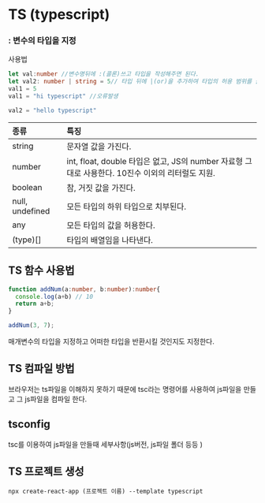 # TS (typescript)
### : 변수의 타입을 지정  
사용법
``` ts
let val:number //변수명뒤에 :(콜론)쓰고 타입을 작성해주면 된다.
let val2: number | string = 5// 타입 뒤에 |(or)을 추가하여 타입의 허용 범위를 늘릴 수 있다.
val1 = 5
val1 = "hi typescript" //오류발생

val2 = "hello typescript"
```
| 종류 | 특징 | 
| :-- | :-- |
| string | 문자열 값을 가진다. |
| number | int, float, double 타입은 없고, JS의 number 자료형 그대로 사용한다. 10진수 이외의 리터럴도 지원. |
| boolean | 참, 거짓 값을 가진다. |
| null, undefined | 모든 타입의 하위 타입으로 치부된다. | 
| any | 모든 타입의 값을 허용한다. |
| (type)[] | 타입의 배열임을 나타낸다. |
## TS 함수 사용법
``` ts
function addNum(a:number, b:number):number{
  console.log(a+b) // 10
  return a+b;
}

addNum(3, 7);
```
매개변수의 타입을 지정하고 어떠한 타입을 반환시킬 것인지도 지정한다.

## TS 컴파일 방법
브라우저는 ts파일을 이해하지 못하기 때문에 tsc라는 명령어를 사용하여 js파일을 만들고 그 js파일을 컴파일 한다.

## tsconfig
tsc를 이용하여 js파일을 만들때 세부사항(js버전, js파일 폴더 등등 )

## TS 프로젝트 생성
```
npx create-react-app (프로젝트 이름) --template typescript
```
